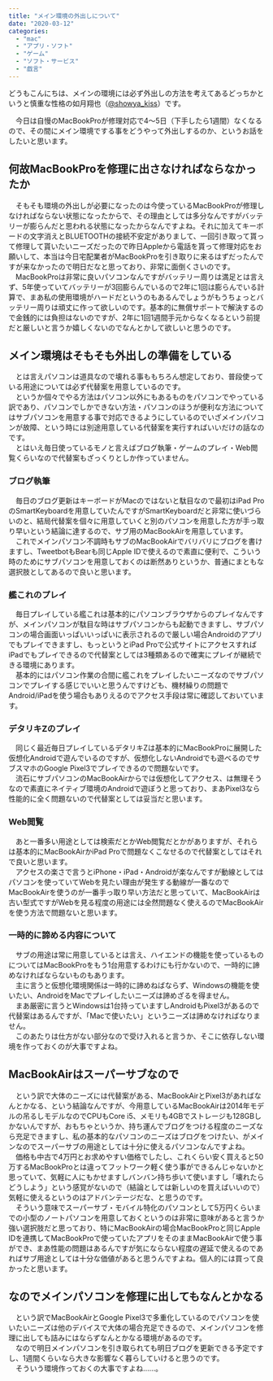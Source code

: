 ```yaml
---
title: "メイン環境の外出しについて"
date: "2020-03-12"
categories: 
  - "mac"
  - "アプリ・ソフト"
  - "ゲーム"
  - "ソフト・サービス"
  - "戯言"
---
```


どうもこんにちは、メインの環境には必ず外出しの方法を考えてあるどっちかというと慎重な性格の如月翔也（[@showya\_kiss](http://twitter.com/showya_kiss)）です。  
  
　今日は自慢のMacBookProが修理対応で4〜5日（下手したら1週間）なくなるので、その間にメイン環境でする事をどうやって外出しするのか、というお話をしたいと思います。  

## 何故MacBookProを修理に出さなければならなかったか

　そもそも環境の外出しが必要になったのは今使っているMacBookProが修理しなければならない状態になったからで、その理由としては多分なんですがバッテリーが膨らんだと思われる状態になったからなんですよね。それに加えてキーボードの文字消えとBLUETOOTHの接続不安定がありまして、一回引き取って貰って修理して貰いたいニーズだったので昨日Appleから電話を貰って修理対応をお願いして、本当は今日宅配業者がMacBookProを引き取りに来るはずだったんですが来なかったので明日だなと思っており、非常に面倒くさいのです。  
　MacBookProは非常に良いパソコンなんですがバッテリー周りは満足とは言えず、5年使っていてバッテリーが3回膨らんでいるので2年に1回は膨らんでいる計算で、まあ私の使用環境がハードだというのもあるんでしょうがもうちょっとバッテリー周りは頑丈に作って欲しいのです。基本的に無償サポートで解決するので金銭的には負担はないのですが、2年に1回1週間手元からなくなるという前提だと厳しいと言うか嬉しくないのでなんとかして欲しいと思うのです。  

## メイン環境はそもそも外出しの準備をしている

　とは言えパソコンは道具なので壊れる事ももちろん想定しており、普段使っている用途については必ず代替案を用意しているのです。  
　というか個々でやる方法はパソコン以外にもあるものをパソコンでやっている訳であり、パソコンでしかできない方法・パソコンのほうが便利な方法についてはサブパソコンを用意する事で対応できるようにしているのでいざメインパソコンが故障、という時には別途用意している代替案を実行すればいいだけの話なのです。  
　とはいえ毎日使っているモノと言えばブログ執筆・ゲームのプレイ・Web閲覧くらいなので代替案もざっくりとしか作っていません。  

### ブログ執筆

　毎日のブログ更新はキーボードがMacのではないと駄目なので最初はiPad ProのSmartKeyboardを用意していたんですがSmartKeyboardだと非常に使いづらいのと、結局代替案を個々に用意していくと別のパソコンを用意した方が手っ取り早いという結論に達するので、サブ用のMacBookAirを用意しています。  
　これでメインパソコン不調時もサブのMacBookAirでバリバリにブログを書けますし、TweetbotもBearも同じApple IDで使えるので素直に便利で、こういう時のためにサブパソコンを用意しておくのは断然ありというか、普通にまともな選択肢としてあるので良いと思います。  

### 艦これのプレイ

　毎日プレイしている艦これは基本的にパソコンブラウザからのプレイなんですが、メインパソコンが駄目な時はサブパソコンからも起動できますし、サブパソコンの場合画面いっぱいいっぱいに表示されるので厳しい場合Androidのアプリでもプレイできますし、もっというとiPad Proで公式サイトにアクセスすればiPadでもプレイできるので代替案としては3種類あるので確実にプレイが継続できる環境にあります。  
　基本的にはパソコン作業の合間に艦これをプレイしたいニーズなのでサブパソコンでプレイする感じでいいと思うんですけども、機材繰りの問題でAndroid/iPadを使う場合もありえるのでアクセス手段は常に確認しておいています。  

### デタリキZのプレイ

　同じく最近毎日プレイしているデタリキZは基本的にMacBookProに展開した仮想化Androidで遊んでいるのですが、仮想化しないAndroidでも遊べるのでサブスマホのGoogle Pixel3でプレイできるので問題ないです。  
　流石にサブパソコンのMacBookAirからでは仮想化してアクセス、は無理そうなので素直にネイティブ環境のAndroidで遊ぼうと思っており、まあPixel3なら性能的に全く問題ないので代替案としては妥当だと思います。  

### Web閲覧

　あと一番多い用途としては検索だとかWeb閲覧だとかがありますが、それらは基本的にMacBookAirかiPad Proで問題なくこなせるので代替案としてはそれで良いと思います。  
　アクセスの楽さで言うとiPhone・iPad・Androidが楽なんですが動線としてはパソコンを使っていてWebを見たい理由が発生する動線が一番なのでMacBookAirを使うのが一番手っ取り早い方法だと思っていて、MacBookAirは古い型式ですがWebを見る程度の用途には全然問題なく使えるのでMacBookAirを使う方法で問題ないと思います。  

### 一時的に諦める内容について

　サブの用途は常に用意しているとは言え、ハイエンドの機能を使っているものについてはMacBookProをもう1台用意するわけにも行かないので、一時的に諦めなければならないものもあります。  
　主に言うと仮想化環境関係は一時的に諦めねばならず、Windowsの機能を使いたい、AndroidをMacでプレイしたいニーズは諦めざるを得ません。  
　まあ厳密に言うとWindowsは1台持っていますしAndroidもPixel3があるので代替案はあるんですが、「Macで使いたい」というニーズは諦めなければなりません。  
　このあたりは仕方がない部分なので受け入れると言うか、そこに依存しない環境を作っておくのが大事ですよね。  

## MacBookAirはスーパーサブなので

　という訳で大体のニーズには代替案がある、MacBookAirとPixel3があればなんとかなる、という結論なんですが、今用意しているMacBookAirは2014年モデルの吊るしモデルなのでCPUもCore i5、メモリも4GBでストレージも128GBしかないんですが、おもちゃというか、持ち運んでブログをつける程度のニーズなら充足できますし、私の基本的なパソコンのニーズはブログをつけたい、がメインなのでスーパーサブの用途としては十分に使えるパソコンなんですよね。  
　価格も中古で4万円とお求めやすい価格でしたし、これくらい安く買えると50万するMacBookProとは違ってフットワーク軽く使う事ができるんじゃないかと思っていて、気軽に人にもかせますしバンバン持ち歩いて使いますし「壊れたらどうしよう」という感覚がないので（結論としては新しいのを買えばいいので）気軽に使えるというのはアドバンテージだな、と思うのです。  
　そういう意味でスーパーサブ・モバイル特化のパソコンとして5万円くらいまでの小型のノートパソコンを用意しておくというのは非常に意味があると言うか強い選択肢だと思っており、特にMacBookAirの場合MacBookProと同じApple IDを連携してMacBookProで使っていたアプリをそのままMacBookAirで使う事ができ、まあ性能の問題はあるんですが気にならない程度の遅延で使えるのであればサブ用途としては十分な価値があると思うんですよね。個人的には買って良かったと思います。

## なのでメインパソコンを修理に出してもなんとかなる

　という訳でMacBookAirとGoogle Pixel3で多重化しているのでパソコンを使いたいニーズは他のデバイスで大体の場合充足できるので、メインパソコンを修理に出しても詰みにはならずなんとかなる環境があるのです。  
　なので明日メインパソコンを引き取られても明日ブログを更新できる予定ですし、1週間くらいなら大きな影響なく暮らしていけると思うのです。  
　そういう環境作っておくの大事ですよね……。
